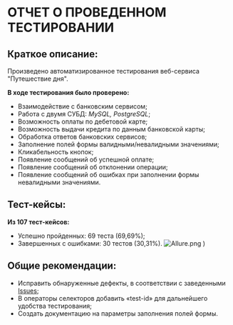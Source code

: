 # ОТЧЕТ О ПРОВЕДЕННОМ ТЕСТИРОВАНИИ
## Краткое описание:

Произведено автоматизированное тестирования веб-сервиса "Путешествие дня".

**В ходе тестирования было проверено:**

* Взаимодействие с банковским сервисом;
* Работа с двумя СУБД: *MySQL, PostgreSQL*;
* Возможность оплаты по дебетовой карте;
* Возможность выдачи кредита по данным банковской карты;
* Обработка ответов банковских сервисов;
* Заполнение полей формы валидными/невалидными значениями;
* Кликабельность кнопок;
* Появление сообщений об успешной оплате;
* Появление сообщений об отклонении операции;
* Появление сообщений об ошибках при заполнении формы невалидными значениями.

## Тест-кейсы:
**Из 107 тест-кейсов:**
* Успешно пройденных: 69 теста (69,69%);
* Завершенных с ошибками: 30 тестов (30,31%).
  ![Allure.png](https://github.com/user-attachments/assets/f91991fa-c1bb-4052-8c8a-41f427280e2b)
)
## Общие рекомендации:
* Исправить обнаруженные дефекты, в соответствии с заведенными [Issues](https://github.com/Marpolle/Diplom/issues);
* В операторы селекторов добавить «test-id» для дальнейшего удобства тестирования;
* Создать документацию на параметры заполнения полей формы.

